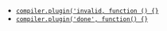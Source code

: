 - [`compiler.plugin('invalid, function () {}`](https://github.com/facebookincubator/create-react-app/blob/master/packages/react-scripts/scripts/start.js#L72)
- [`compiler.plugin('done', function() {}`](https://github.com/facebookincubator/create-react-app/blob/master/packages/react-scripts/scripts/start.js#L83)
